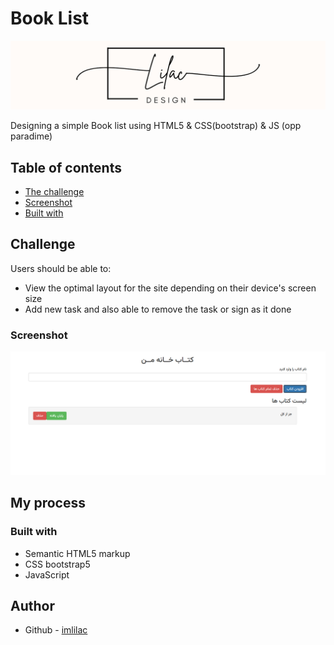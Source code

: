 # Book List

![logo](https://github.com/imlilac/Daneshkar-js-hw-4-ToDoList/blob/main/assets/img/banner.jpg)

Designing a simple Book list using HTML5 & CSS(bootstrap) & JS (opp paradime)

## Table of contents

-  [The challenge](#the-challenge)
-  [Screenshot](#screenshot)
-  [Built with](#built-with)

## Challenge

Users should be able to:

-  View the optimal layout for the site depending on their device's screen size
-  Add new task and also able to remove the task or sign as it done

### Screenshot

![](https://github.com/imlilac/Book-List/blob/main/Screenshot%202024-08-05%20222625.png)

## My process

### Built with

-  Semantic HTML5 markup
-  CSS bootstrap5
-  JavaScript

## Author

-  Github - [imlilac](https://github.com/imlilac)
